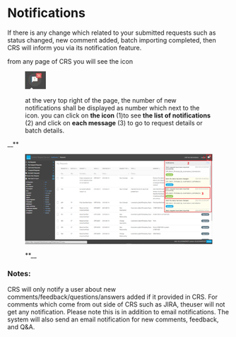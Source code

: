 # Notifications

If there is any change which related to your submitted requests such as status changed, new comment added, batch importing completed, then CRS will inform you via its notification feature.

from any page of CRS you will see the icon

<figure><img src="../../images/29953389.jpg" alt=""><figcaption><p>at the very top right of the page, the number of new notifications shall be displayed as number which next to the icon. you can click on <strong>the icon</strong> (1)to see <strong>the list of notifications</strong> (2) and click on <strong>each message</strong> (3) to go to request details or batch details.</p></figcaption></figure>

\_\_\*\*

<figure><img src="../../images/29953391.png" alt=""><figcaption><p>**__</p></figcaption></figure>

### Notes:

CRS will only notify a user about new comments/feedback/questions/answers added if it provided in CRS. For comments which come from out side of CRS such as JIRA, theuser will not get any notification. Please note this is in addition to email notifications. The system will also send an email notification for new comments, feedback, and Q\&A.
